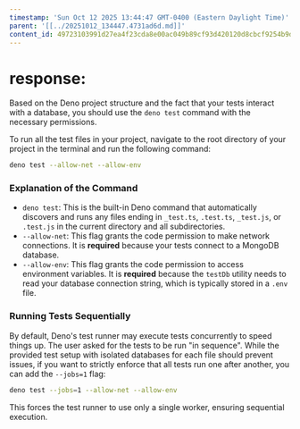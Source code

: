 ```yaml
---
timestamp: 'Sun Oct 12 2025 13:44:47 GMT-0400 (Eastern Daylight Time)'
parent: '[[../20251012_134447.4731ad6d.md]]'
content_id: 49723103991d27ea4f23cda8e00ac049b89cf93d420120d8cbcf9254b9d83826
---
```


# response:

Based on the Deno project structure and the fact that your tests interact with a database, you should use the `deno test` command with the necessary permissions.

To run all the test files in your project, navigate to the root directory of your project in the terminal and run the following command:

```bash
deno test --allow-net --allow-env
```

### Explanation of the Command

* `deno test`: This is the built-in Deno command that automatically discovers and runs any files ending in `_test.ts`, `.test.ts`, `_test.js`, or `.test.js` in the current directory and all subdirectories.
* `--allow-net`: This flag grants the code permission to make network connections. It is **required** because your tests connect to a MongoDB database.
* `--allow-env`: This flag grants the code permission to access environment variables. It is **required** because the `testDb` utility needs to read your database connection string, which is typically stored in a `.env` file.

### Running Tests Sequentially

By default, Deno's test runner may execute tests concurrently to speed things up. The user asked for the tests to be run "in sequence". While the provided test setup with isolated databases for each file should prevent issues, if you want to strictly enforce that all tests run one after another, you can add the `--jobs=1` flag:

```bash
deno test --jobs=1 --allow-net --allow-env
```

This forces the test runner to use only a single worker, ensuring sequential execution.
